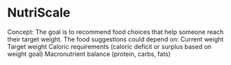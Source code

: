 # NutriScale
Concept:  The goal is to recommend food choices that help someone reach their target weight. The food suggestions could depend on:  Current weight  Target weight  Caloric requirements (caloric deficit or surplus based on weight goal)  Macronutrient balance (protein, carbs, fats)
